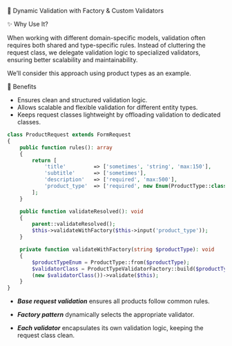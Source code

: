 🎯 Dynamic Validation with Factory & Custom Validators

✨ Why Use It?

When working with different domain-specific models, validation often requires both shared and type-specific rules.
Instead of cluttering the request class, we delegate validation logic to specialized validators, ensuring better scalability and maintainability.

We’ll consider this approach using product types as an example.

🐸 Benefits
- Ensures clean and structured validation logic.
- Allows scalable and flexible validation for different entity types.
- Keeps request classes lightweight by offloading validation to dedicated classes.


```php
class ProductRequest extends FormRequest
{
    public function rules(): array
    {
        return [
            'title'         => ['sometimes', 'string', 'max:150'],
            'subtitle'      => ['sometimes'],
            'description'   => ['required', 'max:500'],
            'product_type'  => ['required', new Enum(ProductType::class)],
        ];
    }

    public function validateResolved(): void
    {
        parent::validateResolved();
        $this->validateWithFactory($this->input('product_type'));
    }

    private function validateWithFactory(string $productType): void
    {
        $productTypeEnum = ProductType::from($productType);
        $validatorClass = ProductTypeValidatorFactory::build($productTypeEnum);
        (new $validatorClass())->validate($this);
    }
}
```

- ***Base request validation*** ensures all products follow common rules.

- ***Factory pattern*** dynamically selects the appropriate validator.

- ***Each validator*** encapsulates its own validation logic, keeping the request class clean.
